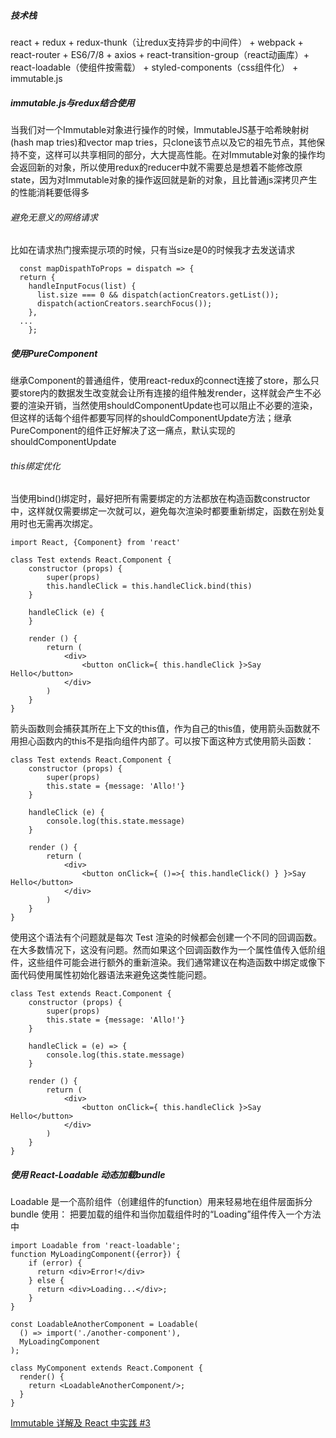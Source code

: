 ##### 技术栈
react + redux + redux-thunk（让redux支持异步的中间件） + webpack + react-router + ES6/7/8 + axios + react-transition-group（react动画库）+ react-loadable（使组件按需载） + styled-components（css组件化） + immutable.js

##### immutable.js与redux结合使用
当我们对一个Immutable对象进行操作的时候，ImmutableJS基于哈希映射树(hash map tries)和vector map tries，只clone该节点以及它的祖先节点，其他保持不变，这样可以共享相同的部分，大大提高性能。在对Immutable对象的操作均会返回新的对象，所以使用redux的reducer中就不需要总是想着不能修改原state，因为对Immutable对象的操作返回就是新的对象，且比普通js深拷贝产生的性能消耗要低得多


###### 避免无意义的网络请求
比如在请求热门搜索提示项的时候，只有当size是0的时候我才去发送请求
``` 
  const mapDispathToProps = dispatch => {
  return {
    handleInputFocus(list) {
      list.size === 0 && dispatch(actionCreators.getList());
      dispatch(actionCreators.searchFocus());
    },
  ...
    };
```

##### 使用PureComponent
继承Component的普通组件，使用react-redux的connect连接了store，那么只要store内的数据发生改变就会让所有连接的组件触发render，这样就会产生不必要的渲染开销，当然使用shouldComponentUpdate也可以阻止不必要的渲染，但这样的话每个组件都要写同样的shouldComponentUpdate方法；继承PureComponent的组件正好解决了这一痛点，默认实现的shouldComponentUpdate

###### this绑定优化
当使用bind()绑定时，最好把所有需要绑定的方法都放在构造函数constructor中，这样就仅需要绑定一次就可以，避免每次渲染时都要重新绑定，函数在别处复用时也无需再次绑定。
```
import React, {Component} from 'react'

class Test extends React.Component {
    constructor (props) {
        super(props)
        this.handleClick = this.handleClick.bind(this)
    }

    handleClick (e) {
    }

    render () {
        return (
            <div>
                <button onClick={ this.handleClick }>Say Hello</button>
            </div>
        )
    }
}
```
箭头函数则会捕获其所在上下文的this值，作为自己的this值，使用箭头函数就不用担心函数内的this不是指向组件内部了。可以按下面这种方式使用箭头函数：
```
class Test extends React.Component {
    constructor (props) {
        super(props)
        this.state = {message: 'Allo!'}
    }

    handleClick (e) {
        console.log(this.state.message)
    }

    render () {
        return (
            <div>
                <button onClick={ ()=>{ this.handleClick() } }>Say Hello</button>
            </div>
        )
    }
}
```
使用这个语法有个问题就是每次 Test 渲染的时候都会创建一个不同的回调函数。在大多数情况下，这没有问题。然而如果这个回调函数作为一个属性值传入低阶组件，这些组件可能会进行额外的重新渲染。我们通常建议在构造函数中绑定或像下面代码使用属性初始化器语法来避免这类性能问题。
```
class Test extends React.Component {
    constructor (props) {
        super(props)
        this.state = {message: 'Allo!'}
    }

    handleClick = (e) => {
        console.log(this.state.message)
    }

    render () {
        return (
            <div>
                <button onClick={ this.handleClick }>Say Hello</button>
            </div>
        )
    }
}
```
##### 使用 React-Loadable 动态加载bundle
Loadable 是一个高阶组件（创建组件的function）用来轻易地在组件层面拆分bundle
使用： 把要加载的组件和当你加载组件时的“Loading”组件传入一个方法中
```
import Loadable from 'react-loadable';
function MyLoadingComponent({error}) {
    if (error) {
      return <div>Error!</div>
    } else {
      return <div>Loading...</div>;
    } 
}

const LoadableAnotherComponent = Loadable(
  () => import('./another-component'),
  MyLoadingComponent
);

class MyComponent extends React.Component {
  render() {
    return <LoadableAnotherComponent/>;
  }
}
```

[Immutable 详解及 React 中实践 #3](https://github.com/camsong/blog/issues/3)